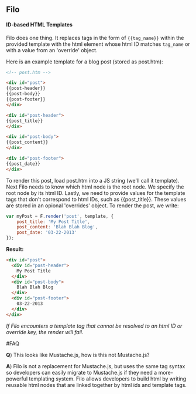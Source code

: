 ## Filo
#### ID-based HTML Templates

Filo does one thing. It replaces tags in the form of `{{tag_name}}` within the provided template with the html element whose html ID matches `tag_name` or with a value from an 'override' object.

Here is an example template for a blog post (stored as post.htm):
```html
<!-- post.htm -->

<div id="post">
{{post-header}}
{{post-body}}
{{post-footer}}
</div>

<div id="post-header">
{{post_title}}
</div>

<div id="post-body">
{{post_content}}
</div>

<div id="post-footer">
{{post_date}}
</div>
```

To render this post, load post.htm into a JS string (we'll call it template). Next Filo needs to know which html node is the root node. We specify the root node by its html ID. Lastly, we need to provide values for the template tags that don't correspond to html IDs, such as {{post_title}}. These values are stored in an opional 'overrides' object. To render the post, we write:

```Javascript  
var myPost = F.render('post', template, {
	post_title: 'My Post Title',
	post_content: 'Blah Blah Blog',
	post_date: '03-22-2013'
});
```

**Result:**
```html
<div id="post">
  <div id="post-header">
    My Post Title
  </div>
  <div id="post-body">
    Blah Blah Blog
  </div>
  <div id="post-footer">
    03-22-2013
  </div>
</div>
```

*If Filo encounters a template tag that cannot be resolved to an html ID or override key, the render will fail.*

#FAQ

**Q**) This looks like Mustache.js, how is this not Mustache.js?

**A**) Filo is not a replacement for Mustache.js, but uses the same tag syntax so developers can easily migrate to Mustache.js if they need a more-powerful templating system. Filo allows developers to build html by writing reusable html nodes that are linked together by html ids and template tags. 




